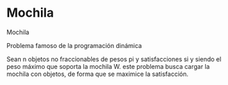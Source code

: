 # Mochila
Mochila

Problema famoso de la programación dinámica

Sean n objetos no fraccionables de pesos pi y satisfacciones si
y siendo el peso máximo que soporta la mochila W.
este problema busca cargar la mochila con objetos, 
de forma que se maximice la satisfacción.
